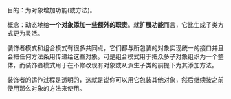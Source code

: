 目的：为对象增加功能(或方法)。

概念：动态地给**一个对象添加一些额外的职责**。就**扩展功能**而言，它比生成子类方式更为灵活。

装饰者模式和组合模式有很多共同点，它们都与所包装的对象实现统一的接口并且会把任何方法条用传递给这些对象。可是组合模式用于把众多子对象组织为一个整体，而装饰者模式用于在不修改现有对象或从派生子类的前提下为其添加方法。

装饰者的运作过程是透明的，这就是说你可以用它包装其他对象，然后继续按之前使用那么对象的方法来使用。

